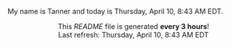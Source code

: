 My name is Tanner and today is Thursday, April 10, 8:43 AM EDT.

<p align="center">This <i>README</i> file is generated <b>every 3 hours</b>!</br>Last refresh: Thursday, April 10, 8:43 AM EDT<br /></p>
